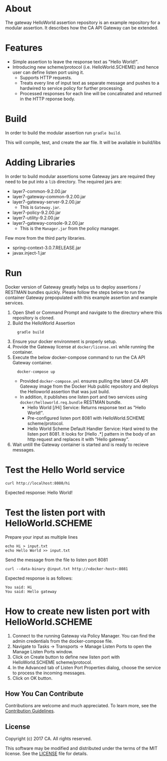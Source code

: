 # About
The gateway HelloWorld assertion repository is an example repository for a modular assertion. It describes how the CA API Gateway can be extended. 

# Features
* Simple assertion to leave the response text as "Hello World!".
* Introducing new scheme/protocol (i.e. HelloWorld.SCHEME) and hence user can define listen port using it.
  * Supports HTTP requests.
  * Treats every line of input text as separate message and pushes to a hardwired to service policy for further processing.
  * Processed responses for each line will be concatinated and returned in the HTTP reponse body.

# Build
In order to build the modular assertion run `gradle build`.
 
This will compile, test, and create the aar file. It will be available in build/libs

# Adding Libraries
In order to build modular assertions some Gateway jars are required they need to be put into a `lib` directory. The required jars are:
* layer7-common-9.2.00.jar
* layer7-gateway-common-9.2.00.jar
* layer7-gateway-server-9.2.00.jar
  * This is `Gateway.jar`.
* layer7-policy-9.2.00.jar
* layer7-utility-9.2.00.jar
* layer7-gateway-console-9.2.00.jar
  * This is the `Manager.jar` from the policy manager.

Few more from the third party libraries.
* spring-context-3.0.7.RELEASE.jar
* javax.inject-1.jar

# Run
Docker version of Gateway greatly helps us to deploy assertions / RESTMAN bundles quickly. Please follow the steps below to run the container Gateway prepopulated with this example assertion and example services.
1) Open Shell or Command Prompt and navigate to the directory where this repository is cloned.
2) Build the HelloWorld Assertion
   ```
     gradle build
   ```
3) Ensure your docker environment is properly setup. 
4) Provide the Gateway license at `docker/license.xml` while running the container.
5) Execute the below docker-compose command to run the CA API Gateway container.
   ```
     docker-compose up
   ```
   * Provided `docker-compose.yml` ensures pulling the latest CA API Gateway image from the Docker Hub public repository and deploys the Helloworld assertion that was just build.
   * In addition, it publishes one listen port and two services using `docker/helloworld.req.bundle` RESTMAN bundle.
     * Hello World [/Hi] Service: Returns response text as "Hello World!".
     * Pre-configured listen port 8081 with HelloWorld.SCHEME scheme/protocol.
     * Hello World Scheme Default Handler Service: Hard wired to the listen port 8081. It looks for [Hello .*] pattern in the body of an http request and replaces it with "Hello gateway".
6) Wait untill the Gateway container is started and is ready to recieve messages.

# Test the Hello World service
```
curl http://localhost:8080/hi
```
Expected response: Hello World!

# Test the listen port with HelloWorld.SCHEME

Prepare your input as multiple lines
```
echo Hi > input.txt
echo Hello World >> input.txt
```

Send the message from the file to listen port 8081
```
curl --data-binary @input.txt http://<docker-host>:8081
```
Expected response is as follows:
```
You said: Hi
You said: Hello gateway
```

# How to create new listen port with HelloWorld.SCHEME
1) Connect to the running Gateway via Policy Manager. You can find the admin credentials from the docker-compose file. 
2) Navigate to Tasks -> Transports -> Manage Listen Ports to open the Manage Listen Ports window.
3) Click on Create button to define new listen port with HelloWorld.SCHEME scheme/protocol.
4) In the Advanced tab of Listen Port Properties dialog, choose the service to process the incoming messages.
5) Click on OK button.


## How You Can Contribute
Contributions are welcome and much appreciated. To learn more, see the [Contribution Guidelines][contributing].

## License

Copyright (c) 2017 CA. All rights reserved.

This software may be modified and distributed under the terms
of the MIT license. See the [LICENSE][license-link] file for details.


 [license-link]: /LICENSE
 [contributing]: /CONTRIBUTING.md
